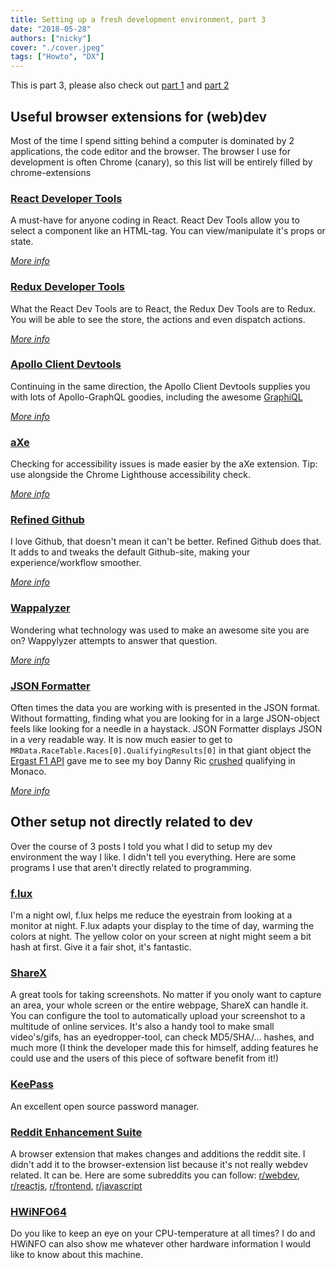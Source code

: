 ```yaml
---
title: Setting up a fresh development environment, part 3
date: "2018-05-28"
authors: ["nicky"]
cover: "./cover.jpeg"
tags: ["Howto", "DX"]
---
```


This is part 3, please also check out [part 1](/blog/fresh-development-environment-part-1) and [part 2](/blog/fresh-development-environment-part-2)

## Useful browser extensions for (web)dev

Most of the time I spend sitting behind a computer is dominated by 2 applications, the code editor and the browser.
The browser I use for development is often Chrome (canary), so this list will be entirely filled by chrome-extensions

### [React Developer Tools](https://chrome.google.com/webstore/detail/react-developer-tools/fmkadmapgofadopljbjfkapdkoienihi)

A must-have for anyone coding in React.
React Dev Tools allow you to select a component like an HTML-tag.
You can view/manipulate it's props or state.

_[More info](https://github.com/facebook/react-devtools)_

### [Redux Developer Tools](https://chrome.google.com/webstore/detail/redux-devtools/lmhkpmbekcpmknklioeibfkpmmfibljd)

What the React Dev Tools are to React, the Redux Dev Tools are to Redux.
You will be able to see the store, the actions and even dispatch actions.

_[More info](https://github.com/zalmoxisus/redux-devtools-extension)_

### [Apollo Client Devtools](https://chrome.google.com/webstore/detail/apollo-client-developer-t/jdkknkkbebbapilgoeccciglkfbmbnfm)

Continuing in the same direction, the Apollo Client Devtools supplies you with lots of Apollo-GraphQL goodies, including the awesome [GraphiQL](https://github.com/graphql/graphiql)

_[More info](https://github.com/apollographql/apollo-client/blob/master/docs/source/features/developer-tooling.md#apollo-client-devtools)_

### [aXe](https://chrome.google.com/webstore/detail/axe/lhdoppojpmngadmnindnejefpokejbdd?hl=en-US)

Checking for accessibility issues is made easier by the aXe extension.
Tip: use alongside the Chrome Lighthouse accessibility check.

_[More info](https://github.com/dequelabs/axe-core)_

### [Refined Github](https://chrome.google.com/webstore/detail/refined-github/hlepfoohegkhhmjieoechaddaejaokhf)

I love Github, that doesn't mean it can't be better.
Refined Github does that. It adds to and tweaks the default Github-site, making your experience/workflow smoother.

_[More info](https://github.com/sindresorhus/refined-github)_

### [Wappalyzer](https://chrome.google.com/webstore/detail/wappalyzer/gppongmhjkpfnbhagpmjfkannfbllamg?hl=en)

Wondering what technology was used to make an awesome site you are on?
Wappylyzer attempts to answer that question.

_[More info](https://www.wappalyzer.com/)_

### [JSON Formatter](https://chrome.google.com/webstore/detail/json-formatter/bcjindcccaagfpapjjmafapmmgkkhgoa?hl=en)

Often times the data you are working with is presented in the JSON format.
Without formatting, finding what you are looking for in a large JSON-object feels like looking for a needle in a haystack.
JSON Formatter displays JSON in a very readable way.
It is now much easier to get to `MRData.RaceTable.Races[0].QualifyingResults[0]` in that giant object the [Ergast F1 API](https://ergast.com/mrd/) gave me to see my boy Danny Ric [crushed](https://www.formula1.com/en/latest/headlines/2018/5/qualifying-ricciardo-crushes-opposition-monaco-f1.html) qualifying in Monaco.

_[More info](https://github.com/callumlocke/json-formatter)_

## Other setup not directly related to dev

Over the course of 3 posts I told you what I did to setup my dev environment the way I like.
I didn't tell you everything. Here are some programs I use that aren't directly related to programming.

### [f.lux](https://justgetflux.com/)

I'm a night owl, f.lux helps me reduce the eyestrain from looking at a monitor at night.
F.lux adapts your display to the time of day, warming the colors at night.
The yellow color on your screen at night might seem a bit hash at first.
Give it a fair shot, it's fantastic.

### [ShareX](https://getsharex.com/)

A great tools for taking screenshots. No matter if you onoly want to capture an area, your whole screen or the entire webpage, ShareX can handle it.
You can configure the tool to automatically upload your screenshot to a multitude of online services.
It's also a handy tool to make small video's/gifs, has an eyedropper-tool, can check MD5/SHA/... hashes, and much more (I think the developer made this for himself, adding features he could use and the users of this piece of software benefit from it!)

### [KeePass](https://keepass.info/)

An excellent open source password manager.

### [Reddit Enhancement Suite](https://github.com/honestbleeps/Reddit-Enhancement-Suite)

A browser extension that makes changes and additions the reddit site.
I didn't add it to the browser-extension list because it's not really webdev related.
It can be. Here are some subreddits you can follow: [r/webdev](https://www.reddit.com/r/webdev/), [r/reactjs](https://www.reddit.com/r/reactjs/), [r/frontend](https://www.reddit.com/r/Frontend/), [r/javascript](https://www.reddit.com/r/javascript/)

### [HWiNFO64](https://www.hwinfo.com/download.php)

Do you like to keep an eye on your CPU-temperature at all times?
I do and HWiNFO can also show me whatever other hardware information I would like to know about this machine.
